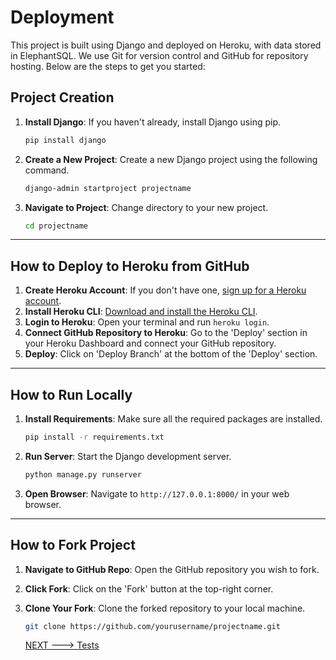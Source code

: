 # Deployment 

This project is built using Django and deployed on Heroku, with data stored in ElephantSQL. We use Git for version control and GitHub for repository hosting. Below are the steps to get you started:

## Project Creation

1. **Install Django**: If you haven't already, install Django using pip.
    ```bash
    pip install django
    ```
2. **Create a New Project**: Create a new Django project using the following command.
    ```bash
    django-admin startproject projectname
    ```
3. **Navigate to Project**: Change directory to your new project.
    ```bash
    cd projectname
    ```

---

## How to Deploy to Heroku from GitHub

1. **Create Heroku Account**: If you don't have one, [sign up for a Heroku account](https://www.heroku.com/).
2. **Install Heroku CLI**: [Download and install the Heroku CLI](https://devcenter.heroku.com/articles/heroku-cli).
3. **Login to Heroku**: Open your terminal and run `heroku login`.
4. **Connect GitHub Repository to Heroku**: Go to the 'Deploy' section in your Heroku Dashboard and connect your GitHub repository.
5. **Deploy**: Click on 'Deploy Branch' at the bottom of the 'Deploy' section.

---

## How to Run Locally

1. **Install Requirements**: Make sure all the required packages are installed.
    ```bash
    pip install -r requirements.txt
    ```
2. **Run Server**: Start the Django development server.
    ```bash
    python manage.py runserver
    ```
3. **Open Browser**: Navigate to `http://127.0.0.1:8000/` in your web browser.

---

## How to Fork Project

1. **Navigate to GitHub Repo**: Open the GitHub repository you wish to fork.
2. **Click Fork**: Click on the 'Fork' button at the top-right corner.
3. **Clone Your Fork**: Clone the forked repository to your local machine.
    ```bash
    git clone https://github.com/yourusername/projectname.git
    ```

    [NEXT ---> Tests](tests.md)